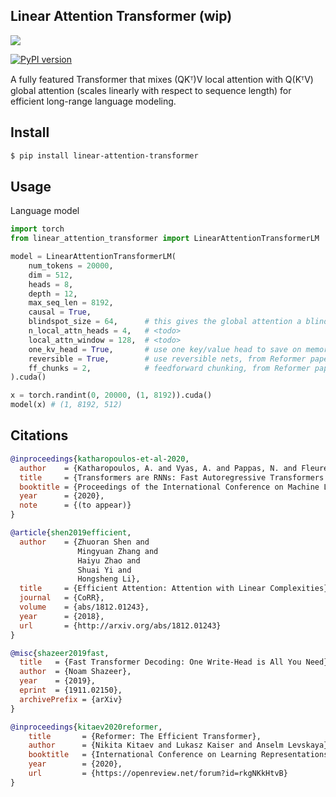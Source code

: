 ## Linear Attention Transformer (wip)

<img src="./linear-attention.png"/>

[![PyPI version](https://badge.fury.io/py/linear-attention-transformer.svg)](https://badge.fury.io/py/linear-attention-transformer)

A fully featured Transformer that mixes (QKᵀ)V local attention with Q(KᵀV) global attention (scales linearly with respect to sequence length) for efficient long-range language modeling.

## Install

```bash
$ pip install linear-attention-transformer
```

## Usage

Language model

```python
import torch
from linear_attention_transformer import LinearAttentionTransformerLM

model = LinearAttentionTransformerLM(
    num_tokens = 20000,
    dim = 512,
    heads = 8,
    depth = 12,
    max_seq_len = 8192,
    causal = True,
    blindspot_size = 64,      # this gives the global attention a blindspot of 64 tokens back, but gives back an order of magnitude return in memory savings. should be paired with local attention of at least a window size of this setting. setting this to 1 will allow for full global attention of past
    n_local_attn_heads = 4,   # <todo>
    local_attn_window = 128,  # <todo>
    one_kv_head = True,       # use one key/value head to save on memory / compute
    reversible = True,        # use reversible nets, from Reformer paper
    ff_chunks = 2,            # feedforward chunking, from Reformer paper
).cuda()

x = torch.randint(0, 20000, (1, 8192)).cuda()
model(x) # (1, 8192, 512)
```

## Citations

```bibtex
@inproceedings{katharopoulos-et-al-2020,
  author    = {Katharopoulos, A. and Vyas, A. and Pappas, N. and Fleuret, F.},
  title     = {Transformers are RNNs: Fast Autoregressive Transformers with Linear Attention},
  booktitle = {Proceedings of the International Conference on Machine Learning (ICML)},
  year      = {2020},
  note      = {(to appear)}
}
```

```bibtex
@article{shen2019efficient,
  author    = {Zhuoran Shen and
               Mingyuan Zhang and
               Haiyu Zhao and
               Shuai Yi and
               Hongsheng Li},
  title     = {Efficient Attention: Attention with Linear Complexities},
  journal   = {CoRR},
  volume    = {abs/1812.01243},
  year      = {2018},
  url       = {http://arxiv.org/abs/1812.01243}
}
```

```bibtex
@misc{shazeer2019fast,
  title   = {Fast Transformer Decoding: One Write-Head is All You Need},
  author  = {Noam Shazeer},
  year    = {2019},
  eprint  = {1911.02150},
  archivePrefix = {arXiv}
}
```

```bibtex
@inproceedings{kitaev2020reformer,
    title       = {Reformer: The Efficient Transformer},
    author      = {Nikita Kitaev and Lukasz Kaiser and Anselm Levskaya},
    booktitle   = {International Conference on Learning Representations},
    year        = {2020},
    url         = {https://openreview.net/forum?id=rkgNKkHtvB}
}
```
